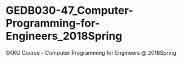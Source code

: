 # GEDB030-47_Computer-Programming-for-Engineers_2018Spring
SKKU Course - Computer Programming for Engineers @ 2018Spring
